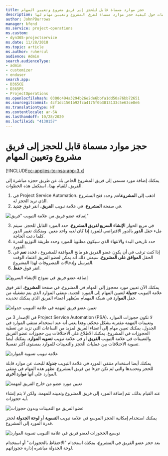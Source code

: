 ```yaml
---
title: حجز موارد مسماة قابل للحجز إلى فريق مشروع وتعيين المهام
description: يوفر هذا الموضوع معلومات حول كيفية حجز موارد مسماة لفرق المشروع وتعيين مهام لها.
author: JohnPBurrows
manager: kfend
ms.service: project-operations
ms.custom:
- dyn365-projectservice
ms.date: 11/28/2018
ms.topic: article
ms.author: ruhercul
audience: Admin
search.audienceType:
- admin
- customizer
- enduser
search.app:
- D365CE
- D365PS
- ProjectOperations
ms.openlocfilehash: 0300c494a3294b26e2de6bbfa1dd50a76bb72651
ms.sourcegitcommit: 4cf1dc1561b92fca4175f0b3813133c5e63ce8e6
ms.translationtype: HT
ms.contentlocale: ar-SA
ms.lasthandoff: 10/28/2020
ms.locfileid: "4130157"
---
```

# <a name="book-named-bookable-resources-to-a-project-team-and-assign-tasks"></a>حجز موارد مسماة قابل للحجز إلى فريق مشروع وتعيين المهام 

[!INCLUDE[cc-applies-to-psa-app-3.x](../includes/cc-applies-to-psa-app-3x.md)]

يمكنك إضافة مورد مسمى إلى فريق المشروع الخاص بك عن طريق حجزه مباشرة إلى الفريق. للقيام بهذا، استكمل هذه الخطوات.

1. في Project Service Automation، اذهب إلى **المشروعات**, وحدد فتح المشروع الذي تريد الحجز له.
2. في صفحة **المشروع**، في علامة تبويب **الفريق**، انقر فوق **جديد**. 

![إضافة عضو فريق من علامة التبويب "فريق"](media/RM-how-to-1.png)

3. في مربع الحوار **الإنشاء السريع لفريق المشروع**، حدد المورد القابل للحجز. سيتم ملء حقل **الدور** بالدور الافتراضي للمورد إذا كان لديه واحد معين. ويمكنك تغيير الدور كلما دعت الحاجة. 
4. حدد تاريخي البدء والانتهاء الذي سيكون مطلوبا للمورد وحدد طريقة التوزيع لقدرة المورد. 
5. إذا كنت ترغب في أن يكون عضو الفريق هو مانح الموافقة للمشروع ، فحدد **نعم** في الحقل **الموافق على المشروع**. سيعني ذلك أنه يمكن لعضو الفريق اعتماد الوقت المرسل وإدخالات المصروفات لهذا المشروع. 
6. انقر فوق **حفظ**.

![إضافة عضو فريق في نموذج الإنشاء السريع](media/RM-how-to-2.png)


يمكنك الآن تعيين مورد محجوز إلى المهام في المشروع. في صفحة **المشروع**، انقر فوق علامة التبويب **جدولة** لتعيين المهام إلى المورد الجديد. منتقي الموارد الذي يتم تشغيله من حقل **الموارد** في شبكة المهمام سيُظهر أعضاء الفريق الذي يمكنك تحديده.

![تعيين عضو فريق لمهمة في علامة التبويب جدولة](media/RM-how-to-3.png)

في الإصدار 3 من Project Service Automation (PSA)، لا تكون حجوزات الموارد وتعيينات المهمة مقترنة بشكل محكم. وهذا يعني أنه عند استخدام منتقي الموارد في الجدول، يمكنك تعيين مهام إلى أعضاء الفريق لمزيد من الساعات التي تزيد عن تغطية الحجوزات في المشروع.
يمكنك الاطلاع على الاختلافات بين حجوزات عضو الفريق والتعيينات في علامة التبويب **الفريق** أو في علامة تبويب **تسويه الموارد**. يمكنك أيضا تسوية الاختلافات بين عمليات الحجز والتعيينات للموارد بمستوى أكثر تفصيلا.

![علامة تبويب تسوية الموارد](media/RM-how-to-4.png)

يمكنك أيضا استخدام منتقي المورد في علامة التبويب **جدولة** للبحث عن موارد قابلة للحجز وتحديدها والتي لم تكن جزءا من فريق المشروع. تظهر هذه المهام في منتقي الموارد على أنها **موارد أخرى**.

![تعيين مورد عضو من خارج الفريق لمهمة](media/RM-how-to-5.png)

عند القيام بذلك، تتم إضافة المورد إلى فريق المشروع وتعيينه للمهمة، ولكن لا يتم إنشاء أيه حجوزات.

![عضو الفريق مع التعيينات وبدون حجوزات](media/RM-how-to-6.png)

يمكنك استخدام إمكانية الحجز الموسع في علامة تبويب **التسوية** أو **لوحة الجدولة** لحجز قدرة المورد إلى المشروع.

![توسيع الحجوزات لعضو فريق في علامة التبويب تسوية الموارد](media/RM-how-to-7.png)

بعد حجز عضو الفريق في المشروع، يمكنك استخدام "الاحتفاظ بالحجوزات" أو استخدام لوحة الجدولة مباشره إدارة حجوزاتهم.
